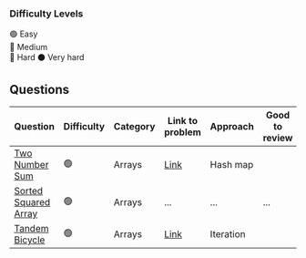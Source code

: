 ### Difficulty Levels

🟢 Easy  
🔵 Medium  
🔴 Hard
⚫ Very hard

## Questions

| Question                                               | Difficulty | Category | Link to problem                                                | Approach  | Good to review |
| ------------------------------------------------------ | ---------- | -------- | -------------------------------------------------------------- | --------- | -------------- |
| [Two Number Sum](./easy/Two-Number-Sum.md)             | 🟢         | Arrays   | [Link](https://www.algoexpert.io/questions/Two%20Number%20Sum) | Hash map  |                |
| [Sorted Squared Array](./easy/Sorted-Squared-Array.md) | 🟢         | Arrays   | ...                                                            | ...       | ...            |
| [Tandem Bicycle](./easy/Tandem-Bicycle.md)             | 🟢         | Arrays   | [Link](https://www.algoexpert.io/questions/Tandem%20Bicycle)   | Iteration |                |
